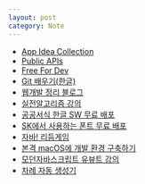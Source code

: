 ```yaml
---
layout: post
category: Note
---
```


- [App Idea Collection][app]
- [Public APIs][api]
- [Free For Dev][dev]
- [Git 배우기(한글)][git]
- [웹개발 정리 블로그][web]
- [실전알고리즘 강의][blog]
- [공공서식 한글 SW 무료 배포][sw]
- [SK에서 사용하는 폰트 무료 배포][sk]
- [자바! 리듬게임][java!]
- [본격 macOS에 개발 환경 구축하기][mac]
- [모던자바스크립트 유뷰트 강의][modern]
- [차례 자동 생성기][mark]

[mac]: https://subicura.com/2017/11/22/mac-os-development-environment-setup.html
[modern]: https://www.youtube.com/c/FE%EC%9E%AC%EB%82%A8
[java!]: https://sorry.daldal.so/java
[sk]: http://sunn.us/suit/
[sw]: https://www.mois.go.kr/frt/bbs/type013/commonSelectBoardArticle.do?bbsId=BBSMSTR_000000000006&nttId=72668
[blog]: https://blog.encrypted.gg/category/%EA%B0%95%EC%A2%8C/%EC%8B%A4%EC%A0%84%20%EC%95%8C%EA%B3%A0%EB%A6%AC%EC%A6%98?page=1
[web]: https://javascript.oopy.io/
[git]: https://learngitbranching.js.org/?locale=ko
[dev]: https://github.com/ripienaar/free-for-dev
[api]: https://github.com/n0shake/Public-APIs
[app]: https://github.com/florinpop17/app-ideas
[mark]: https://ecotrust-canada.github.io/markdown-toc/

